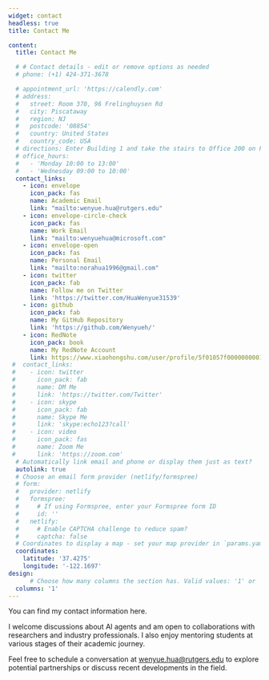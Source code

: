 ```yaml
---
widget: contact
headless: true
title: Contact Me

content:
  title: Contact Me

  # # Contact details - edit or remove options as needed
  # phone: (+1) 424-371-3678

  # appointment_url: 'https://calendly.com'
  # address:
  #   street: Room 370, 96 Frelinghuysen Rd
  #   city: Piscataway
  #   region: NJ
  #   postcode: '08854'
  #   country: United States
  #   country_code: USA
  # directions: Enter Building 1 and take the stairs to Office 200 on Floor 2
  # office_hours:
  #   - 'Monday 10:00 to 13:00'
  #   - 'Wednesday 09:00 to 10:00'
  contact_links:
    - icon: envelope
      icon_pack: fas
      name: Academic Email
      link: "mailto:wenyue.hua@rutgers.edu"
    - icon: envelope-circle-check
      icon_pack: fas
      name: Work Email
      link: "mailto:wenyuehua@microsoft.com"
    - icon: envelope-open
      icon_pack: fas
      name: Personal Email
      link: "mailto:norahua1996@gmail.com"
    - icon: twitter
      icon_pack: fab
      name: Follow me on Twitter
      link: 'https://twitter.com/HuaWenyue31539'
    - icon: github
      icon_pack: fab
      name: My GitHub Repository
      link: 'https://github.com/Wenyueh/'
    - icon: RedNote
      icon_pack: book
      name: My RedNote Account
      link: https://www.xiaohongshu.com/user/profile/5f01057f0000000001003c91
 #  contact_links:
 #    - icon: twitter
 #      icon_pack: fab
 #      name: DM Me
 #      link: 'https://twitter.com/Twitter'
 #    - icon: skype
 #      icon_pack: fab
 #      name: Skype Me
 #      link: 'skype:echo123?call'
 #    - icon: video
 #      icon_pack: fas
 #      name: Zoom Me
 #      link: 'https://zoom.com'
  # Automatically link email and phone or display them just as text?
  autolink: true
  # Choose an email form provider (netlify/formspree)
  # form:
  #   provider: netlify
  #   formspree:
  #     # If using Formspree, enter your Formspree form ID
  #     id: ''
  #   netlify:
  #     # Enable CAPTCHA challenge to reduce spam?
  #     captcha: false
  # Coordinates to display a map - set your map provider in `params.yaml`
  coordinates:
    latitude: '37.4275'
    longitude: '-122.1697'
design:
      # Choose how many columns the section has. Valid values: '1' or '2'.
  columns: '1'
---
```


You can find my contact information here.

I welcome discussions about AI agents and am open to collaborations with researchers and industry professionals. I also enjoy mentoring students at various stages of their academic journey. 

Feel free to schedule a conversation at wenyue.hua@rutgers.edu to explore potential partnerships or discuss recent developments in the field.
